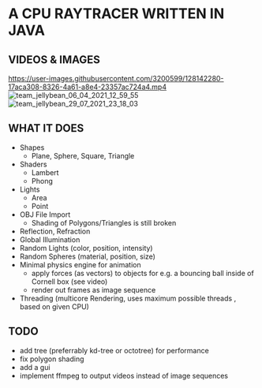 # A CPU RAYTRACER WRITTEN IN JAVA

## VIDEOS & IMAGES

https://user-images.githubusercontent.com/3200599/128142280-17aca308-8326-4a61-a8e4-23357ac724a4.mp4
![team_jellybean_06_04_2021_12_59_55](https://user-images.githubusercontent.com/3200599/128142365-1a8c9f5b-7fb4-420f-b6ec-35896396cb82.png)
![team_jellybean_29_07_2021_23_18_03](https://user-images.githubusercontent.com/3200599/128142469-9a0cdf90-3e4b-4825-88ef-78f3e6071a86.png)


## WHAT IT DOES

* Shapes
  * Plane, Sphere, Square, Triangle
* Shaders
  * Lambert
  * Phong
* Lights
  * Area
  * Point
* OBJ File Import
  * Shading of Polygons/Triangles is still broken
* Reflection, Refraction
* Global Illumination
* Random Lights (color, position, intensity)
* Random Spheres (material, position, size)
* Minimal physics engine for animation
  * apply forces (as vectors) to objects for e.g. a bouncing ball inside of Cornell box (see video)
  * render out frames as image sequence
* Threading (multicore Rendering, uses maximum possible threads , based on given CPU)

## TODO

* add tree (preferrably kd-tree or octotree) for performance
* fix polygon shading
* add a gui
* implement ffmpeg to output videos instead of image sequences
